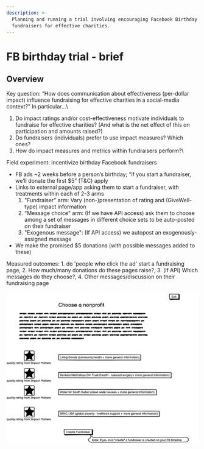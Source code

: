 ```yaml
---
description: >-
  Planning and running a trial involving encouraging Facebook Birthday
  fundraisers for effective charities.
---
```


# FB birthday trial - brief

## Overview

Key question: “How does communication about effectiveness (per-dollar impact) influence fundraising for effective charities in a social-media context?” In particular...\\

1. Do impact ratings and/or cost-effectiveness motivate individuals to fundraise for effective charities? (And what is the net effect of this on participation and amounts raised?)
2. Do fundraisers (individuals) prefer to use impact measures? Which ones?
3. How do impact measures and metrics within fundraisers perform?\\

Field experiment: incentivize birthday Facebook fundraisers

* FB ads \~2 weeks before a person’s birthday; “if you start a fundraiser, we’ll donate the first $5” (T\&C) apply
* Links to external page/app asking them to start a fundraiser, with treatments within each of 2-3 arms
  1. "Fundraiser" arm: Vary (non-)presentation of rating and (GiveWell-type) impact information
  2. "Message choice" arm: (If we have API access) ask them to choose among a set of messages in different choice sets to be auto-posted on their fundraiser
  3. "Exogenous message": (If API access) we autopost an exogenously-assigned message
* We make the promised $5 donations (with possible messages added to these)

Measured outcomes: 1. do 'people who click the ad' start a fundraising page, 2. How much/many donations do these pages raise?, 3. (if API) Which messages do they choose?, 4. Other messages/discussion on their fundraising page

![](<../../.gitbook/assets/image (15) (1) (1) (1).png>)
